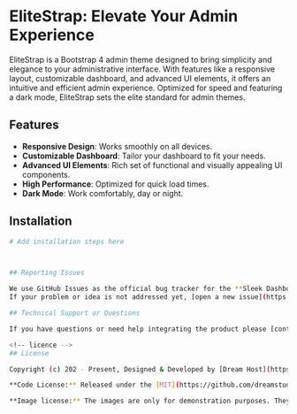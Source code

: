 
# EliteStrap: Elevate Your Admin Experience

EliteStrap is a Bootstrap 4 admin theme designed to bring simplicity and elegance to your administrative interface. With features like a responsive layout, customizable dashboard, and advanced UI elements,  it offers an intuitive and efficient admin experience. Optimized for speed and featuring a dark mode, EliteStrap sets the elite standard for admin themes.

## Features

- **Responsive Design**: Works smoothly on all devices.
- **Customizable Dashboard**: Tailor your dashboard to fit your needs.
- **Advanced UI Elements**: Rich set of functional and visually appealing UI components.
- **High Performance**: Optimized for quick load times.
- **Dark Mode**: Work comfortably, day or night.

## Installation

```bash
# Add installation steps here



## Reporting Issues

We use GitHub Issues as the official bug tracker for the **Sleek Dashboard**. Please Search [existing issues](https://github.com/dreamstudio-satheesh/EliteStrap/issues). It’s possible someone has already reported the same problem.
If your problem or idea is not addressed yet, [open a new issue](https://github.com/dreamstudio-satheesh/EliteStrap/issues)

## Technical Support or Questions

If you have questions or need help integrating the product please [contact us](mailto:satheesh@dreamstudio.in) instead of opening an issue.

<!-- licence -->
## License

Copyright (c) 202 - Present, Designed & Developed by [Dream Host](https://dreamhost.in)

**Code License:** Released under the [MIT](https://github.com/dreamstudio-satheesh/EliteStrap/blob/master/LICENSE) license.

**Image license:** The images are only for demonstration purposes. They have their license, we don't have permission to share those images.

